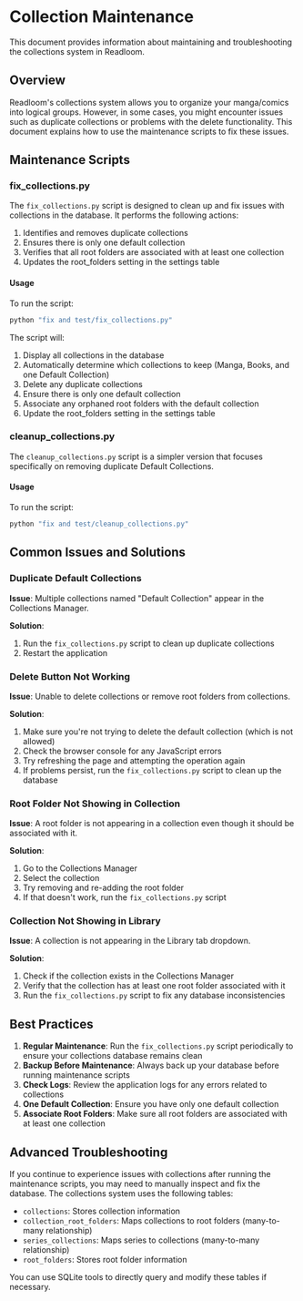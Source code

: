 # Collection Maintenance

This document provides information about maintaining and troubleshooting the collections system in Readloom.

## Overview

Readloom's collections system allows you to organize your manga/comics into logical groups. However, in some cases, you might encounter issues such as duplicate collections or problems with the delete functionality. This document explains how to use the maintenance scripts to fix these issues.

## Maintenance Scripts

### fix_collections.py

The `fix_collections.py` script is designed to clean up and fix issues with collections in the database. It performs the following actions:

1. Identifies and removes duplicate collections
2. Ensures there is only one default collection
3. Verifies that all root folders are associated with at least one collection
4. Updates the root_folders setting in the settings table

#### Usage

To run the script:

```bash
python "fix and test/fix_collections.py"
```

The script will:
1. Display all collections in the database
2. Automatically determine which collections to keep (Manga, Books, and one Default Collection)
3. Delete any duplicate collections
4. Ensure there is only one default collection
5. Associate any orphaned root folders with the default collection
6. Update the root_folders setting in the settings table

### cleanup_collections.py

The `cleanup_collections.py` script is a simpler version that focuses specifically on removing duplicate Default Collections.

#### Usage

To run the script:

```bash
python "fix and test/cleanup_collections.py"
```

## Common Issues and Solutions

### Duplicate Default Collections

**Issue**: Multiple collections named "Default Collection" appear in the Collections Manager.

**Solution**:
1. Run the `fix_collections.py` script to clean up duplicate collections
2. Restart the application

### Delete Button Not Working

**Issue**: Unable to delete collections or remove root folders from collections.

**Solution**:
1. Make sure you're not trying to delete the default collection (which is not allowed)
2. Check the browser console for any JavaScript errors
3. Try refreshing the page and attempting the operation again
4. If problems persist, run the `fix_collections.py` script to clean up the database

### Root Folder Not Showing in Collection

**Issue**: A root folder is not appearing in a collection even though it should be associated with it.

**Solution**:
1. Go to the Collections Manager
2. Select the collection
3. Try removing and re-adding the root folder
4. If that doesn't work, run the `fix_collections.py` script

### Collection Not Showing in Library

**Issue**: A collection is not appearing in the Library tab dropdown.

**Solution**:
1. Check if the collection exists in the Collections Manager
2. Verify that the collection has at least one root folder associated with it
3. Run the `fix_collections.py` script to fix any database inconsistencies

## Best Practices

1. **Regular Maintenance**: Run the `fix_collections.py` script periodically to ensure your collections database remains clean
2. **Backup Before Maintenance**: Always back up your database before running maintenance scripts
3. **Check Logs**: Review the application logs for any errors related to collections
4. **One Default Collection**: Ensure you have only one default collection
5. **Associate Root Folders**: Make sure all root folders are associated with at least one collection

## Advanced Troubleshooting

If you continue to experience issues with collections after running the maintenance scripts, you may need to manually inspect and fix the database. The collections system uses the following tables:

- `collections`: Stores collection information
- `collection_root_folders`: Maps collections to root folders (many-to-many relationship)
- `series_collections`: Maps series to collections (many-to-many relationship)
- `root_folders`: Stores root folder information

You can use SQLite tools to directly query and modify these tables if necessary.

